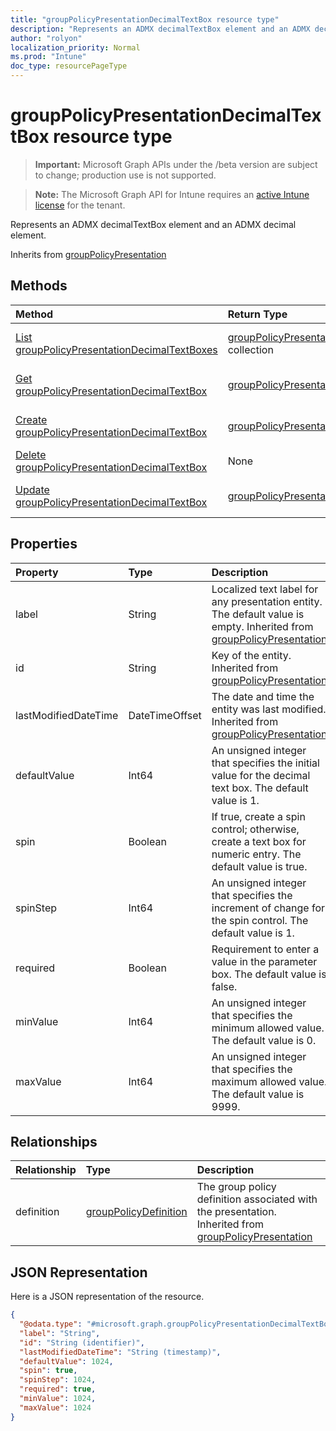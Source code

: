 ```yaml
---
title: "groupPolicyPresentationDecimalTextBox resource type"
description: "Represents an ADMX decimalTextBox element and an ADMX decimal element."
author: "rolyon"
localization_priority: Normal
ms.prod: "Intune"
doc_type: resourcePageType
---
```


# groupPolicyPresentationDecimalTextBox resource type

> **Important:** Microsoft Graph APIs under the /beta version are subject to change; production use is not supported.

> **Note:** The Microsoft Graph API for Intune requires an [active Intune license](https://go.microsoft.com/fwlink/?linkid=839381) for the tenant.

Represents an ADMX decimalTextBox element and an ADMX decimal element.


Inherits from [groupPolicyPresentation](../resources/intune-grouppolicy-grouppolicypresentation.md)

## Methods
|Method|Return Type|Description|
|:---|:---|:---|
|[List groupPolicyPresentationDecimalTextBoxes](../api/intune-grouppolicy-grouppolicypresentationdecimaltextbox-list.md)|[groupPolicyPresentationDecimalTextBox](../resources/intune-grouppolicy-grouppolicypresentationdecimaltextbox.md) collection|List properties and relationships of the [groupPolicyPresentationDecimalTextBox](../resources/intune-grouppolicy-grouppolicypresentationdecimaltextbox.md) objects.|
|[Get groupPolicyPresentationDecimalTextBox](../api/intune-grouppolicy-grouppolicypresentationdecimaltextbox-get.md)|[groupPolicyPresentationDecimalTextBox](../resources/intune-grouppolicy-grouppolicypresentationdecimaltextbox.md)|Read properties and relationships of the [groupPolicyPresentationDecimalTextBox](../resources/intune-grouppolicy-grouppolicypresentationdecimaltextbox.md) object.|
|[Create groupPolicyPresentationDecimalTextBox](../api/intune-grouppolicy-grouppolicypresentationdecimaltextbox-create.md)|[groupPolicyPresentationDecimalTextBox](../resources/intune-grouppolicy-grouppolicypresentationdecimaltextbox.md)|Create a new [groupPolicyPresentationDecimalTextBox](../resources/intune-grouppolicy-grouppolicypresentationdecimaltextbox.md) object.|
|[Delete groupPolicyPresentationDecimalTextBox](../api/intune-grouppolicy-grouppolicypresentationdecimaltextbox-delete.md)|None|Deletes a [groupPolicyPresentationDecimalTextBox](../resources/intune-grouppolicy-grouppolicypresentationdecimaltextbox.md).|
|[Update groupPolicyPresentationDecimalTextBox](../api/intune-grouppolicy-grouppolicypresentationdecimaltextbox-update.md)|[groupPolicyPresentationDecimalTextBox](../resources/intune-grouppolicy-grouppolicypresentationdecimaltextbox.md)|Update the properties of a [groupPolicyPresentationDecimalTextBox](../resources/intune-grouppolicy-grouppolicypresentationdecimaltextbox.md) object.|

## Properties
|Property|Type|Description|
|:---|:---|:---|
|label|String|Localized text label for any presentation entity. The default value is empty. Inherited from [groupPolicyPresentation](../resources/intune-grouppolicy-grouppolicypresentation.md)|
|id|String|Key of the entity. Inherited from [groupPolicyPresentation](../resources/intune-grouppolicy-grouppolicypresentation.md)|
|lastModifiedDateTime|DateTimeOffset|The date and time the entity was last modified. Inherited from [groupPolicyPresentation](../resources/intune-grouppolicy-grouppolicypresentation.md)|
|defaultValue|Int64|An unsigned integer that specifies the initial value for the decimal text box. The default value is 1.|
|spin|Boolean|If true, create a spin control; otherwise, create a text box for numeric entry. The default value is true.|
|spinStep|Int64|An unsigned integer that specifies the increment of change for the spin control. The default value is 1.|
|required|Boolean|Requirement to enter a value in the parameter box. The default value is false.|
|minValue|Int64|An unsigned integer that specifies the minimum allowed value. The default value is 0.|
|maxValue|Int64|An unsigned integer that specifies the maximum allowed value. The default value is 9999.|

## Relationships
|Relationship|Type|Description|
|:---|:---|:---|
|definition|[groupPolicyDefinition](../resources/intune-grouppolicy-grouppolicydefinition.md)|The group policy definition associated with the presentation. Inherited from [groupPolicyPresentation](../resources/intune-grouppolicy-grouppolicypresentation.md)|

## JSON Representation
Here is a JSON representation of the resource.
<!-- {
  "blockType": "resource",
  "keyProperty": "id",
  "@odata.type": "microsoft.graph.groupPolicyPresentationDecimalTextBox"
}
-->
``` json
{
  "@odata.type": "#microsoft.graph.groupPolicyPresentationDecimalTextBox",
  "label": "String",
  "id": "String (identifier)",
  "lastModifiedDateTime": "String (timestamp)",
  "defaultValue": 1024,
  "spin": true,
  "spinStep": 1024,
  "required": true,
  "minValue": 1024,
  "maxValue": 1024
}
```



